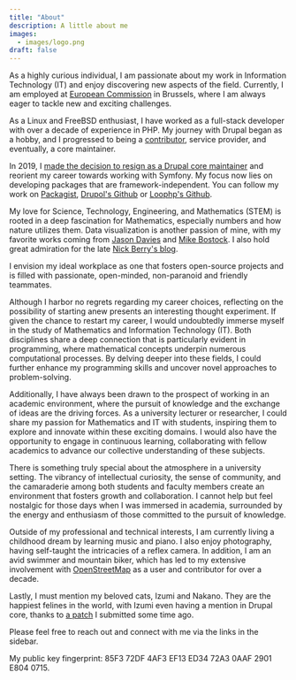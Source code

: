 ```yaml
---
title: "About"
description: A little about me
images:
  - images/logo.png
draft: false
---
```


As a highly curious individual, I am passionate about my work in Information Technology (IT) and enjoy discovering new
aspects of the field. Currently, I am employed at [European Commission] in Brussels, where I am always eager to tackle
new and exciting challenges.

As a Linux and FreeBSD enthusiast, I have worked as a full-stack developer with over a decade of experience in PHP. My
journey with Drupal began as a hobby, and I progressed to being a [contributor], service provider, and eventually, a
core maintainer.

In 2019, I [made the decision to resign as a Drupal core maintainer] and reorient my career towards working with
Symfony. My focus now lies on developing packages that are framework-independent. You can follow my work on [Packagist],
[Drupol's Github] or [Loophp's Github].

My love for Science, Technology, Engineering, and Mathematics (STEM) is rooted in a deep fascination for Mathematics,
especially numbers and how nature utilizes them. Data visualization is another passion of mine, with my favorite works
coming from [Jason Davies] and [Mike Bostock]. I also hold great admiration for the late [Nick Berry's blog].

I envision my ideal workplace as one that fosters open-source projects and is filled with passionate, open-minded,
non-paranoid and friendly teammates.

Although I harbor no regrets regarding my career choices, reflecting on the possibility of starting anew presents an
interesting thought experiment. If given the chance to restart my career, I would undoubtedly immerse myself in the
study of Mathematics and Information Technology (IT). Both disciplines share a deep connection that is particularly
evident in programming, where mathematical concepts underpin numerous computational processes. By delving deeper into
these fields, I could further enhance my programming skills and uncover novel approaches to problem-solving.

Additionally, I have always been drawn to the prospect of working in an academic environment, where the pursuit of
knowledge and the exchange of ideas are the driving forces. As a university lecturer or researcher, I could share my
passion for Mathematics and IT with students, inspiring them to explore and innovate within these exciting domains. I
would also have the opportunity to engage in continuous learning, collaborating with fellow academics to advance our
collective understanding of these subjects.

There is something truly special about the atmosphere in a university setting. The vibrancy of intellectual curiosity,
the sense of community, and the camaraderie among both students and faculty members create an environment that fosters
growth and collaboration. I cannot help but feel nostalgic for those days when I was immersed in academia, surrounded by
the energy and enthusiasm of those committed to the pursuit of knowledge.

Outside of my professional and technical interests, I am currently living a childhood dream by learning music and piano.
I also enjoy photography, having self-taught the intricacies of a reflex camera. In addition, I am an avid swimmer and
mountain biker, which has led to my extensive involvement with [OpenStreetMap] as a user and contributor for over a
decade.

Lastly, I must mention my beloved cats, Izumi and Nakano. They are the happiest felines in the world, with Izumi even
having a mention in Drupal core, thanks to [a patch] I submitted some time ago.

Please feel free to reach out and connect with me via the links in the sidebar.

My public key fingerprint: 85F3 72DF 4AF3 EF13 ED34 72A3 0AAF 2901 E804 0715.

[european commission]: https://ec.europa.eu
[contributor]: https://drupal.org/u/pol
[made the decision to resign as a drupal core maintainer]: https://www.drupal.org/project/drupal/issues/3089877
[packagist]: https://packagist.org/packages/drupol/
[drupol's github]: https://github.com/drupol/
[loophp's github]: https://github.com/loophp/
[jason davies]: https://www.jasondavies.com/
[mike bostock]: https://bost.ocks.org/mike/
[nick berry's blog]: http://datagenetics.com/
[openstreetmap]: https://www.openstreetmap.org/
[a patch]:
  https://api.drupal.org/api/drupal/modules%21system%21system.api.php/function/hook_system_theme_engine_info/7.x
